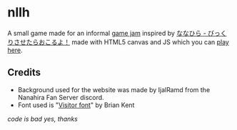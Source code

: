 # nllh
A small game made for an informal [game jam](https://github.com/NanahiraCommunity/Birthday22) inspired by [ななひら - びっくりさせたらおこるよ！](https://www.youtube.com/watch?v=PsbDJJnxliM) made with HTML5 canvas and JS which you can [play here](https://u16rogue.github.io/nllh/).

## Credits
* Background used for the website was made by IjalRamd from the Nanahira Fan Server discord.
* Font used is "[Visitor font](https://www.dafont.com/visitor.font)" by Brian Kent

*code is bad yes, thanks*
